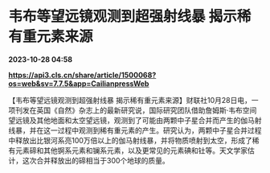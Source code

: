 # 韦布等望远镜观测到超强射线暴 揭示稀有重元素来源

**2023-10-28 04:58**

**https://api3.cls.cn/share/article/1500068?os=web&sv=7.7.5&app=CailianpressWeb**

【韦布等望远镜观测到超强射线暴 揭示稀有重元素来源】财联社10月28日电，一项刊发在英国《自然》杂志上的最新研究说，国际研究团队借助詹姆斯·韦布空间望远镜及其他地面和太空望远镜，观测到了可能由两颗中子星合并而产生的伽马射线暴，并在这一过程中观测到稀有重元素的产生。研究认为，两颗中子星合并过程中释放出比银河系亮100万倍以上的伽马射线暴，并将物质喷射到太空，形成了稀有元素碲和其他锕系元素和镧系元素，以及更常见的元素碘和钍等。天文学家估计，这次合并释放出的碲相当于300个地球的质量。